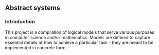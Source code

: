 ## Abstract systems
### Introduction
This project is a compilation of logical models that serve various purposes in computer science and/or mathematics. Models are defined to capture essential details of how to achieve a particular task - they are meant to be implemented in concrete form.

